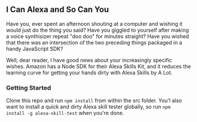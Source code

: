 ## I Can Alexa and So Can You
Have you, ever spent an afternoon shouting at a computer and wishing it would just do the thing you said? Have you giggled to yourself after making a voice synthisizer repeat "doo doo" for minutes straight? Have you wished that there was an intersection of the two preceding things packaged in a handy JavaScript SDK?

Well, dear reader, I have good news about your increasingly specific wishes. Amazon has a Node SDK for their Alexa Skills Kit, and it reduces the learning curve for getting your hands dirty with Alexa Skills by A Lot. 

### Getting Started
Clone this repo and run 
```npm install```
from within the src folder. You'l also want to install a quick and dirty Alexa skill tester globally, so run
```npm install -g alexa-skill-test```
when you're done.
